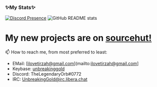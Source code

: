 ### ✨My Stats✨

<!--
**MacaylaMarvelous81/MacaylaMarvelous81** is a ✨ _special_ ✨ repository because its `README.md` (this file) appears on your GitHub profile.

Here are some ideas to get you started:

- 🔭 I’m currently working on ...
- 🌱 I’m currently learning ...
- 👯 I’m looking to collaborate on ...
- 🤔 I’m looking for help with ...
- 💬 Ask me about ...
- 📫 How to reach me: ...
- 😄 Pronouns: ...
- ⚡ Fun fact: ...
-->
[![Discord Presence](https://lanyard.cnrad.dev/api/265997608206598147)](https://discord.com/users/265997608206598147)
![GitHub README stats](https://github-readme-stats.vercel.app/api?username=MacaylaMarvelous81&count_private=true&show_icons=true&theme=radical)

# My new projects are on [sourcehut!](https://sr.ht/~macaylamarvelous81)

📫 How to reach me, from most preferred to least:
- EMail: [ilovetirzah@gmail.com](mailto:ilovetirzah@gmail.com]
- Keybase: [unbreakinggold](https://keybase.io/unbreakinggold)
- Discord: TheLegendaryOrb#0772
- IRC: UnbreakingGold@irc.libera.chat
